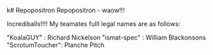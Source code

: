 k# Repopositron
Repopositron - waow!!!

Incrediballs!!!! 
My teamates fulll legal names are as follows:

"KoalaGUY" : Richard Nickelson
"ismat-spec" : William Blackonsons
"ScrotumToucher": Planche Pitch